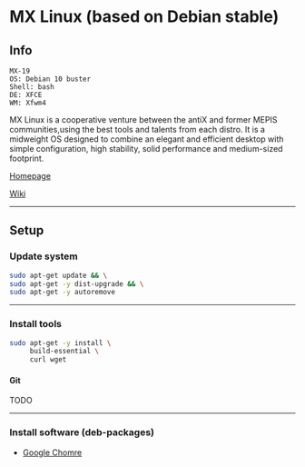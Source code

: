 # MX Linux (based on Debian stable)

## Info

```
MX-19
OS: Debian 10 buster
Shell: bash
DE: XFCE
WM: Xfwm4
```

MX Linux is a cooperative venture between the antiX and former MEPIS communities,using the best tools and talents from each distro. 
It is a midweight OS designed to combine an elegant and efficient desktop with simple configuration, high stability, solid performance and medium-sized footprint.

[Homepage](https://mxlinux.org)

[Wiki](https://en.wikipedia.org/wiki/MX_Linux)

---

## Setup

### Update system

```bash
sudo apt-get update && \
sudo apt-get -y dist-upgrade && \
sudo apt-get -y autoremove
```

---

### Install tools

```bash
sudo apt-get -y install \
     build-essential \
     curl wget
```

#### Git

TODO

---

### Install software (deb-packages)

* [Google Chomre](https://www.google.com/intl/ru/chrome/)
